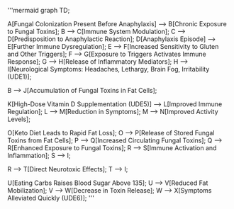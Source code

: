 '''mermaid graph TD;

A[Fungal Colonization Present Before Anaphylaxis] --> B[Chronic Exposure to Fungal Toxins];
B --> C[Immune System Modulation];
C --> D[Predisposition to Anaphylactic Reaction];
D[Anaphylaxis Episode] --> E[Further Immune Dysregulation];
E --> F[Increased Sensitivity to Gluten and Other Triggers];
F --> G[Exposure to Triggers Activates Immune Response];
G --> H[Release of Inflammatory Mediators];
H --> I[Neurological Symptoms: Headaches, Lethargy, Brain Fog, Irritability (UDE1)];

B --> J[Accumulation of Fungal Toxins in Fat Cells];

K[High-Dose Vitamin D Supplementation (UDE5)] --> L[Improved Immune Regulation];
L --> M[Reduction in Symptoms];
M --> N[Improved Activity Levels];

O[Keto Diet Leads to Rapid Fat Loss];
O --> P[Release of Stored Fungal Toxins from Fat Cells];
P --> Q[Increased Circulating Fungal Toxins];
Q --> R[Enhanced Exposure to Fungal Toxins];
R --> S[Immune Activation and Inflammation];
S --> I;

R --> T[Direct Neurotoxic Effects];
T --> I;

U[Eating Carbs Raises Blood Sugar Above 135];
U --> V[Reduced Fat Mobilization];
V --> W[Decrease in Toxin Release];
W --> X[Symptoms Alleviated Quickly (UDE6)];
'''
